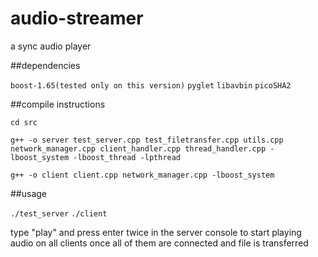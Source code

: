 # audio-streamer
a sync audio player

##dependencies

`boost-1.65(tested only on this version)`
`pyglet`
`libavbin`
`picoSHA2`

##compile instructions

`cd src`

`g++ -o server test_server.cpp test_filetransfer.cpp utils.cpp network_manager.cpp client_handler.cpp thread_handler.cpp -lboost_system -lboost_thread -lpthread`

`g++ -o client client.cpp network_manager.cpp -lboost_system`

##usage

`./test_server`
`./client`

type "play" and press enter twice in the server console to start playing audio on all clients once all of them are connected and file is transferred
